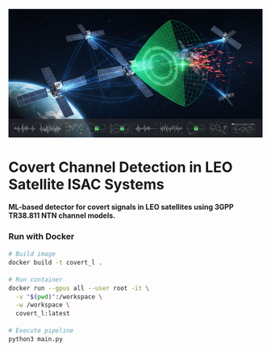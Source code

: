 ![Header](header.png)

# Covert Channel Detection in LEO Satellite ISAC Systems

**ML-based detector for covert signals in LEO satellites using 3GPP TR38.811 NTN channel models.**


### Run with Docker

```bash
# Build image
docker build -t covert_l .

# Run container
docker run --gpus all --user root -it \
  -v "$(pwd)":/workspace \
  -w /workspace \
  covert_l:latest

# Execute pipeline
python3 main.py
```

